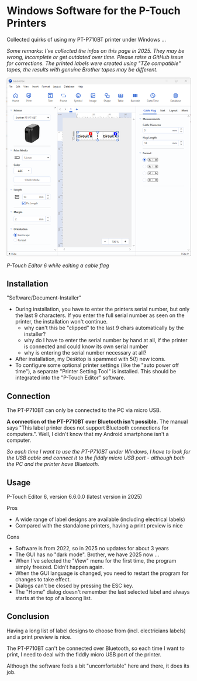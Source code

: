 # Windows Software for the P-Touch Printers

Collected quirks of using my PT-P710BT printer under Windows ...

*Some remarks: I've collected the infos on this page in 2025. They may be wrong, incomplete or get outdated over time. Please raise a GitHub issue for corrections. The printed labels were created using "TZe compatible" tapes, the results with genuine Brother tapes may be different.*

![P-Touch Editor](./images/P-touch_Editor_Windows.png)

*P-Touch Editor 6 while editing a cable flag*

## Installation
"Software/Document-Installer"
* During installation, you have to enter the printers serial number, but only the last 9 characters. If you enter the full serial number as seen on the printer, the installation won't continue.
  * why can't this be "clipped" to the last 9 chars automatically by the installer?
  * why do I have to enter the serial number by hand at all, if the printer is connected and could know its own serial number
  * why is entering the serial number necessary at all?
* After installation, my Desktop is spammed with 5(!) new icons.
* To configure some optional printer settings (like the "auto power off time"), a separate "Printer Setting Tool" is installed. This should be integrated into the "P-Touch Editor" software.

## Connection
The PT-P710BT can only be connected to the PC via micro USB.

**A connection of the PT-P710BT over Bluetooth isn't possible.**
The manual says "This label printer does not support Bluetooth connections for computers.". Well, I didn't know that my Android smartphone isn't a computer.

*So each time I want to use the PT-P710BT under Windows, I have to look for the USB cable and connect it to the fiddly micro USB port - although both the PC and the printer have Bluetooth.*

## Usage
P-Touch Editor 6, version 6.6.0.0 (latest version in 2025)

Pros
* A wide range of label designs are available (including electrical labels)
* Compared with the standalone printers, having a print preview is nice

Cons
* Software is from 2022, so in 2025 no updates for about 3 years
* The GUI has no "dark mode". Brother, we have 2025 now ...
* When I've selected the "View" menu for the first time, the program simply freezed. Didn't happen again.
* When the GUI language is changed, you need to restart the program for changes to take effect.
* Dialogs can't be closed by pressing the ESC key.
* The "Home" dialog doesn't remember the last selected label and always starts at the top of a looong list.

## Conclusion
Having a long list of label designs to choose from (incl. electricians labels) and a print preview is nice.

The PT-P710BT can't be connected over Bluetooth, so each time I want to print, I need to deal with the fiddly micro USB port of the printer.

Although the software feels a bit "uncomfortable" here and there, it does its job.
